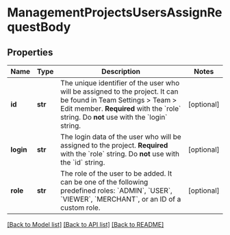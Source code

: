 # ManagementProjectsUsersAssignRequestBody


## Properties

Name | Type | Description | Notes
------------ | ------------- | ------------- | -------------
**id** | **str** | The unique identifier of the user who will be assigned to the project. It can be found in Team Settings &gt; Team &gt; Edit member. **Required** with the &#x60;role&#x60; string.  Do **not** use with the &#x60;login&#x60; string. | [optional] 
**login** | **str** | The login data of the user who will be assigned to the project. **Required** with the &#x60;role&#x60; string.  Do **not** use with the &#x60;id&#x60; string. | [optional] 
**role** | **str** | The role of the user to be added. It can be one of the following predefined roles: &#x60;ADMIN&#x60;, &#x60;USER&#x60;, &#x60;VIEWER&#x60;, &#x60;MERCHANT&#x60;, or an ID of a custom role. | [optional] 

[[Back to Model list]](../README.md#documentation-for-models) [[Back to API list]](../README.md#documentation-for-api-endpoints) [[Back to README]](../README.md)


